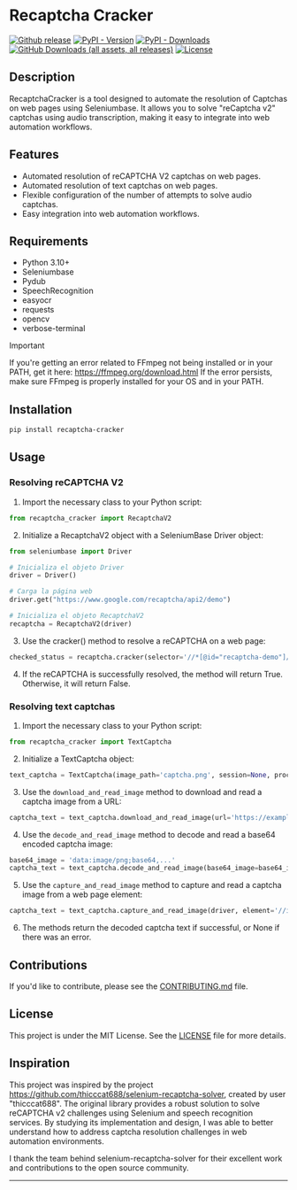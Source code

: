 # Recaptcha Cracker

[![Github release](https://img.shields.io/github/v/release/wipodev/Recaptcha_Cracker?color=0172ad&logo=github&logoColor=white)](https://github.com/wipodev/Recaptcha_Cracker/releases/latest)
[![PyPI - Version](https://img.shields.io/pypi/v/Recaptcha_Cracker?label=pypi%20release&color=0172ad)](https://pypi.org/project/Recaptcha_Cracker/)
[![PyPI - Downloads](https://img.shields.io/pypi/dm/Recaptcha_Cracker?color=0172ad&label=pypi%20downloads)](https://pypi.org/project/Recaptcha_Cracker/)
[![GitHub Downloads (all assets, all releases)](https://img.shields.io/github/downloads/wipodev/Recaptcha_Cracker/total?color=0172ad&label=github%20downloads)](https://github.com/wipodev/Recaptcha_Cracker)
[![License](https://img.shields.io/badge/license-MIT-%230172ad)](https://github.com/wipodev/Recaptcha_Cracker/blob/master/LICENSE)

## Description

RecaptchaCracker is a tool designed to automate the resolution of Captchas on web pages using Seleniumbase.
It allows you to solve "reCaptcha v2" captchas using audio transcription, making it easy to integrate into web automation workflows.

## Features

- Automated resolution of reCAPTCHA V2 captchas on web pages.
- Automated resolution of text captchas on web pages.
- Flexible configuration of the number of attempts to solve audio captchas.
- Easy integration into web automation workflows.

## Requirements

- Python 3.10+
- Seleniumbase
- Pydub
- SpeechRecognition
- easyocr
- requests
- opencv
- verbose-terminal

> [!IMPORTANT]
> If you're getting an error related to FFmpeg not being installed or in your PATH, get it here: https://ffmpeg.org/download.html
> If the error persists, make sure FFmpeg is properly installed for your OS and in your PATH.

## Installation

```bash
pip install recaptcha-cracker
```

## Usage

### Resolving reCAPTCHA V2

1. Import the necessary class to your Python script:

```python
from recaptcha_cracker import RecaptchaV2
```

2. Initialize a RecaptchaV2 object with a SeleniumBase Driver object:

```python
from seleniumbase import Driver

# Inicializa el objeto Driver
driver = Driver()

# Carga la página web
driver.get("https://www.google.com/recaptcha/api2/demo")

# Inicializa el objeto RecaptchaV2
recaptcha = RecaptchaV2(driver)

```

3. Use the cracker() method to resolve a reCAPTCHA on a web page:

```python
checked_status = recaptcha.cracker(selector='//*[@id="recaptcha-demo"]/div/div/iframe')
```

4. If the reCAPTCHA is successfully resolved, the method will return True. Otherwise, it will return False.

### Resolving text captchas

1. Import the necessary class to your Python script:

```python
from recaptcha_cracker import TextCaptcha
```

2. Initialize a TextCaptcha object:

```python
text_captcha = TextCaptcha(image_path='captcha.png', session=None, processing=True, kernel=(2, 2), verbose=True)
```

3. Use the `download_and_read_image` method to download and read a captcha image from a URL:

```python
captcha_text = text_captcha.download_and_read_image(url='https://example.com/captcha.png')
```

4. Use the `decode_and_read_image` method to decode and read a base64 encoded captcha image:

```python
base64_image = 'data:image/png;base64,...'
captcha_text = text_captcha.decode_and_read_image(base64_image=base64_image)
```

5. Use the `capture_and_read_image` method to capture and read a captcha image from a web page element:

```python
captcha_text = text_captcha.capture_and_read_image(driver, element='//img[@id="captcha_image"]')
```

6. The methods return the decoded captcha text if successful, or None if there was an error.

## Contributions

If you'd like to contribute, please see the [CONTRIBUTING.md](CONTRIBUTING.md) file.

## License

This project is under the MIT License. See the [LICENSE](https://github.com/wipodev/Recaptcha_Cracker/blob/main/LICENSE) file for more details.

## Inspiration

This project was inspired by the project https://github.com/thicccat688/selenium-recaptcha-solver, created by user "thicccat688". The original library provides a robust solution to solve reCAPTCHA v2 challenges using Selenium and speech recognition services. By studying its implementation and design, I was able to better understand how to address captcha resolution challenges in web automation environments.

I thank the team behind selenium-recaptcha-solver for their excellent work and contributions to the open source community.

---
